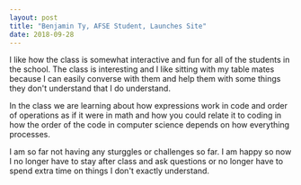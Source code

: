 ```yaml
---
layout: post
title: "Benjamin Ty, AFSE Student, Launches Site"
date: 2018-09-28
---
```


I like how the class is somewhat interactive and fun for all of the students in the school. The class is interesting and I like sitting with my table mates because I can easily converse with them and help them with some things they don't understand that I do understand.

In the class we are learning about how expressions work in code and order of operations as if it were in math and how you could relate it to coding in how the order of the code in computer science depends on how everything processes.

I am so far not having any sturggles or challenges so far. I am happy so now I no longer have to stay after class and ask questions or no longer have to spend extra time on things I don't exactly understand.
